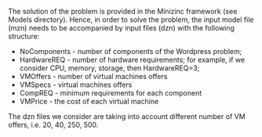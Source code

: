 The solution of the problem is provided in the Minizinc framework (see Models directory). Hence, in order to solve the problem, the input model file (mzn) needs to be accompanied by input files (dzn) with the following structure:
- NoComponents - number of components of the Wordpress problem;
- HardwareREQ - number of hardware requirements; for example, if we consider CPU, memory, storage, then HardwareREQ=3;
- VMOffers - number of virtual machines offers
- VMSpecs - virtual machines offers
- CompREQ - minimum requirements for each component
- VMPrice - the cost of each virtual machine

The dzn files we consider are taking into account different number of VM offers, i.e. 20, 40, 250, 500.
